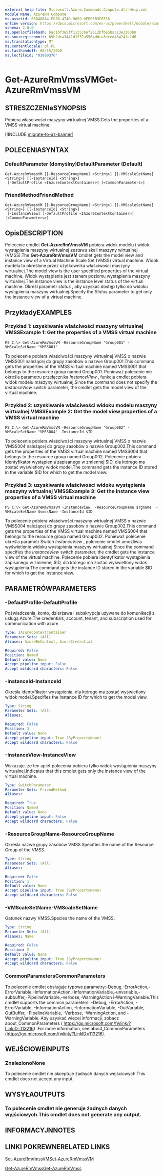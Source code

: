 ```yaml
---
external help file: Microsoft.Azure.Commands.Compute.dll-Help.xml
Module Name: AzureRM.Compute
ms.assetid: 63D48BA4-EE80-4740-90B9-0EE05B3F6536
online version: https://docs.microsoft.com/en-us/powershell/module/azurerm.compute/get-azurermvmssvm
schema: 2.0.0
ms.openlocfilehash: bac1bf365ff1135366f2612bfbe5ba313e2300b8
ms.sourcegitcommit: b9b2dea3441d1532a5564ddca3dced45424fe2d6
ms.translationtype: MT
ms.contentlocale: pl-PL
ms.lasthandoff: 08/15/2020
ms.locfileid: "93899376"
---
```

# <span data-ttu-id="0552a-101">Get-AzureRmVmssVM</span><span class="sxs-lookup"><span data-stu-id="0552a-101">Get-AzureRmVmssVM</span></span>

## <span data-ttu-id="0552a-102">STRESZCZENIe</span><span class="sxs-lookup"><span data-stu-id="0552a-102">SYNOPSIS</span></span>
<span data-ttu-id="0552a-103">Pobiera właściwości maszyny wirtualnej VMSS.</span><span class="sxs-lookup"><span data-stu-id="0552a-103">Gets the properties of a VMSS virtual machine.</span></span>

[!INCLUDE [migrate-to-az-banner](../../includes/migrate-to-az-banner.md)]

## <span data-ttu-id="0552a-104">POLECENIA</span><span class="sxs-lookup"><span data-stu-id="0552a-104">SYNTAX</span></span>

### <span data-ttu-id="0552a-105">DefaultParameter (domyślny)</span><span class="sxs-lookup"><span data-stu-id="0552a-105">DefaultParameter (Default)</span></span>
```
Get-AzureRmVmssVM [[-ResourceGroupName] <String>] [[-VMScaleSetName] <String>] [[-InstanceId] <String>]
 [-DefaultProfile <IAzureContextContainer>] [<CommonParameters>]
```

### <span data-ttu-id="0552a-106">FriendMethod</span><span class="sxs-lookup"><span data-stu-id="0552a-106">FriendMethod</span></span>
```
Get-AzureRmVmssVM [[-ResourceGroupName] <String>] [[-VMScaleSetName] <String>] [[-InstanceId] <String>]
 [-InstanceView] [-DefaultProfile <IAzureContextContainer>] [<CommonParameters>]
```

## <span data-ttu-id="0552a-107">Opis</span><span class="sxs-lookup"><span data-stu-id="0552a-107">DESCRIPTION</span></span>
<span data-ttu-id="0552a-108">Polecenie cmdlet **Get-AzureRmVmssVM** pobiera widok modelu i widok wystąpienia maszyny wirtualnej zestawu skali maszyny wirtualnej (VMSS).</span><span class="sxs-lookup"><span data-stu-id="0552a-108">The **Get-AzureRmVmssVM** cmdlet gets the model view and instance view of a Virtual Machine Scale Set (VMSS) virtual machine.</span></span>
<span data-ttu-id="0552a-109">Widok modelu to określone przez użytkownika właściwości maszyny wirtualnej.</span><span class="sxs-lookup"><span data-stu-id="0552a-109">The model view is the user specified properties of the virtual machine.</span></span>
<span data-ttu-id="0552a-110">Widok wystąpienia jest stanem poziomu wystąpienia maszyny wirtualnej.</span><span class="sxs-lookup"><span data-stu-id="0552a-110">The instance view is the instance level status of the virtual machine.</span></span>
<span data-ttu-id="0552a-111">Określ parametr *status* , aby uzyskać dostęp tylko do widoku wystąpienia maszyny wirtualnej.</span><span class="sxs-lookup"><span data-stu-id="0552a-111">Specify the *Status* parameter to get only the instance view of a virtual machine.</span></span>

## <span data-ttu-id="0552a-112">Przykłady</span><span class="sxs-lookup"><span data-stu-id="0552a-112">EXAMPLES</span></span>

### <span data-ttu-id="0552a-113">Przykład 1: uzyskiwanie właściwości maszyny wirtualnej VMSS</span><span class="sxs-lookup"><span data-stu-id="0552a-113">Example 1: Get the properties of a VMSS virtual machine</span></span>
```
PS C:\> Get-AzureRmVmssVM -ResourceGroupName "Group001" -VMScaleSetName "VMSS001"
```

<span data-ttu-id="0552a-114">To polecenie pobiera właściwości maszyny wirtualnej VMSS o nazwie VMSS001 należącej do grupy zasobów o nazwie Group001.</span><span class="sxs-lookup"><span data-stu-id="0552a-114">This command gets the properties of the VMSS virtual machine named VMSS001 that belongs to the resource group named Group001.</span></span>
<span data-ttu-id="0552a-115">Ponieważ polecenie nie określa parametru przełącznika *InstanceView* , funkcja cmdlet pobiera widok modelu maszyny wirtualnej.</span><span class="sxs-lookup"><span data-stu-id="0552a-115">Since the command does not specify the *InstanceView* switch parameter, the cmdlet gets the model view of the virtual machine.</span></span>

### <span data-ttu-id="0552a-116">Przykład 2: uzyskiwanie właściwości widoku modelu maszyny wirtualnej VMSS</span><span class="sxs-lookup"><span data-stu-id="0552a-116">Example 2: Get the model view properties of a VMSS virtual machine</span></span>
```
PS C:\> Get-AzureRmVmssVM -ResourceGroupName "Group002" -VMScaleSetName "VMSS004" -InstanceId $ID
```

<span data-ttu-id="0552a-117">To polecenie pobiera właściwości maszyny wirtualnej VMSS o nazwie VMSS004 należącej do grupy zasobów o nazwie Group002.</span><span class="sxs-lookup"><span data-stu-id="0552a-117">This command gets the properties of the VMSS virtual machine named VMSS004 that belongs to the resource group named Group002.</span></span>
<span data-ttu-id="0552a-118">Polecenie pobiera identyfikator wystąpienia zapisanego w zmiennej $ID, dla którego ma zostać wyświetlony widok model.</span><span class="sxs-lookup"><span data-stu-id="0552a-118">The command gets the instance ID stored in the variable $ID for which to get the model view.</span></span>

### <span data-ttu-id="0552a-119">Przykład 3: uzyskiwanie właściwości widoku wystąpienia maszyny wirtualnej VMSS</span><span class="sxs-lookup"><span data-stu-id="0552a-119">Example 3: Get the instance view properties of a VMSS virtual machine</span></span>
```
PS C:\> Get-AzureRmVmssVM -InstanceView  -ResourceGroupName $rgname  -VMScaleSetName $vmssName -InstanceId $ID
```

<span data-ttu-id="0552a-120">To polecenie pobiera właściwości maszyny wirtualnej VMSS o nazwie VMSS004 należącej do grupy zasobów o nazwie Group002.</span><span class="sxs-lookup"><span data-stu-id="0552a-120">This command gets the properties of the VMSS virtual machine named VMSS004 that belongs to the resource group named Group002.</span></span>
<span data-ttu-id="0552a-121">Ponieważ polecenie określa parametr Switch *InstanceView* , polecenie cmdlet umożliwia wyświetlenie widoku wystąpienia maszyny wirtualnej.</span><span class="sxs-lookup"><span data-stu-id="0552a-121">Since the command specifies the *InstanceView* switch parameter, the cmdlet gets the instance view of the virtual machine.</span></span>
<span data-ttu-id="0552a-122">Polecenie pobiera identyfikator wystąpienia zapisanego w zmiennej $ID, dla którego ma zostać wyświetlony widok wystąpienia.</span><span class="sxs-lookup"><span data-stu-id="0552a-122">The command gets the instance ID stored in the variable $ID for which to get the instance view.</span></span>

## <span data-ttu-id="0552a-123">PARAMETRÓW</span><span class="sxs-lookup"><span data-stu-id="0552a-123">PARAMETERS</span></span>

### <span data-ttu-id="0552a-124">-DefaultProfile</span><span class="sxs-lookup"><span data-stu-id="0552a-124">-DefaultProfile</span></span>
<span data-ttu-id="0552a-125">Poświadczenia, konto, dzierżawa i subskrypcja używane do komunikacji z usługą Azure.</span><span class="sxs-lookup"><span data-stu-id="0552a-125">The credentials, account, tenant, and subscription used for communication with azure.</span></span>

```yaml
Type: IAzureContextContainer
Parameter Sets: (All)
Aliases: AzureRmContext, AzureCredential

Required: False
Position: Named
Default value: None
Accept pipeline input: False
Accept wildcard characters: False
```

### <span data-ttu-id="0552a-126">-InstanceId</span><span class="sxs-lookup"><span data-stu-id="0552a-126">-InstanceId</span></span>
<span data-ttu-id="0552a-127">Określa identyfikator wystąpienia, dla którego ma zostać wyświetlony widok model.</span><span class="sxs-lookup"><span data-stu-id="0552a-127">Specifies the instance ID for which to get the model view.</span></span>

```yaml
Type: String
Parameter Sets: (All)
Aliases: 

Required: False
Position: 3
Default value: None
Accept pipeline input: True (ByPropertyName)
Accept wildcard characters: False
```

### <span data-ttu-id="0552a-128">-InstanceView</span><span class="sxs-lookup"><span data-stu-id="0552a-128">-InstanceView</span></span>
<span data-ttu-id="0552a-129">Wskazuje, że ten aplet polecenia pobiera tylko widok wystąpienia maszyny wirtualnej.</span><span class="sxs-lookup"><span data-stu-id="0552a-129">Indicates that this cmdlet gets only the instance view of the virtual machine.</span></span>

```yaml
Type: SwitchParameter
Parameter Sets: FriendMethod
Aliases: 

Required: True
Position: Named
Default value: None
Accept pipeline input: False
Accept wildcard characters: False
```

### <span data-ttu-id="0552a-130">-ResourceGroupName</span><span class="sxs-lookup"><span data-stu-id="0552a-130">-ResourceGroupName</span></span>
<span data-ttu-id="0552a-131">Określa nazwę grupy zasobów VMSS.</span><span class="sxs-lookup"><span data-stu-id="0552a-131">Specifies the name of the Resource Group of the VMSS.</span></span>

```yaml
Type: String
Parameter Sets: (All)
Aliases: 

Required: False
Position: 1
Default value: None
Accept pipeline input: True (ByPropertyName)
Accept wildcard characters: False
```

### <span data-ttu-id="0552a-132">-VMScaleSetName</span><span class="sxs-lookup"><span data-stu-id="0552a-132">-VMScaleSetName</span></span>
<span data-ttu-id="0552a-133">Gatunek nazwy VMSS.</span><span class="sxs-lookup"><span data-stu-id="0552a-133">Species the name of the VMSS.</span></span>

```yaml
Type: String
Parameter Sets: (All)
Aliases: Name

Required: False
Position: 2
Default value: None
Accept pipeline input: True (ByPropertyName)
Accept wildcard characters: False
```

### <span data-ttu-id="0552a-134">CommonParameters</span><span class="sxs-lookup"><span data-stu-id="0552a-134">CommonParameters</span></span>
<span data-ttu-id="0552a-135">To polecenie cmdlet obsługuje typowe parametry:-Debug,-ErrorAction,-ErrorVariable,-InformationAction,-InformationVariable,-unvariable,-subbuffer,-PipelineVariable,-verbose,-WarningAction i-WarningVariable.</span><span class="sxs-lookup"><span data-stu-id="0552a-135">This cmdlet supports the common parameters: -Debug, -ErrorAction, -ErrorVariable, -InformationAction, -InformationVariable, -OutVariable, -OutBuffer, -PipelineVariable, -Verbose, -WarningAction, and -WarningVariable.</span></span> <span data-ttu-id="0552a-136">Aby uzyskać więcej informacji, zobacz about_CommonParameters ( https://go.microsoft.com/fwlink/?LinkID=113216) .</span><span class="sxs-lookup"><span data-stu-id="0552a-136">For more information, see about_CommonParameters (https://go.microsoft.com/fwlink/?LinkID=113216).</span></span>

## <span data-ttu-id="0552a-137">WEJŚCIOWE</span><span class="sxs-lookup"><span data-stu-id="0552a-137">INPUTS</span></span>

### <span data-ttu-id="0552a-138">Znaleziono</span><span class="sxs-lookup"><span data-stu-id="0552a-138">None</span></span>
<span data-ttu-id="0552a-139">To polecenie cmdlet nie akceptuje żadnych danych wejściowych.</span><span class="sxs-lookup"><span data-stu-id="0552a-139">This cmdlet does not accept any input.</span></span>

## <span data-ttu-id="0552a-140">WYSYŁA</span><span class="sxs-lookup"><span data-stu-id="0552a-140">OUTPUTS</span></span>

### <span data-ttu-id="0552a-141">To polecenie cmdlet nie generuje żadnych danych wyjściowych.</span><span class="sxs-lookup"><span data-stu-id="0552a-141">This cmdlet does not generate any output.</span></span>

## <span data-ttu-id="0552a-142">INFORMACYJN</span><span class="sxs-lookup"><span data-stu-id="0552a-142">NOTES</span></span>

## <span data-ttu-id="0552a-143">LINKI POKREWNE</span><span class="sxs-lookup"><span data-stu-id="0552a-143">RELATED LINKS</span></span>

[<span data-ttu-id="0552a-144">Set-AzureRmVmssVM</span><span class="sxs-lookup"><span data-stu-id="0552a-144">Set-AzureRmVmssVM</span></span>](./Set-AzureRmVmssVM.md)

[<span data-ttu-id="0552a-145">Get-AzureRmVmss</span><span class="sxs-lookup"><span data-stu-id="0552a-145">Get-AzureRmVmss</span></span>](./Get-AzureRmVmss.md)


